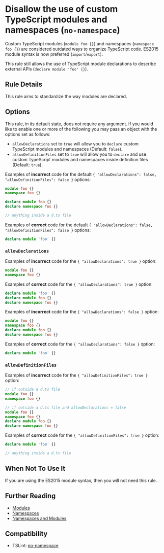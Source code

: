 # Disallow the use of custom TypeScript modules and namespaces (`no-namespace`)

Custom TypeScript modules (`module foo {}`) and namespaces (`namespace foo {}`) are considered outdated
ways to organize TypeScript code. ES2015 module syntax is now preferred (`import`/`export`).

This rule still allows the use of TypeScript module declarations to describe external APIs (`declare module 'foo' {}`).

## Rule Details

This rule aims to standardize the way modules are declared.

## Options

This rule, in its default state, does not require any argument. If you would like to enable one
or more of the following you may pass an object with the options set as follows:

- `allowDeclarations` set to `true` will allow you to `declare` custom TypeScript modules and namespaces (Default: `false`).
- `allowDefinitionFiles` set to `true` will allow you to `declare` and use custom TypeScript modules and namespaces
  inside definition files (Default: `true`).

Examples of **incorrect** code for the default `{ "allowDeclarations": false, "allowDefinitionFiles": false }` options:

```ts
module foo {}
namespace foo {}

declare module foo {}
declare namespace foo {}

// anything inside a d.ts file
```

Examples of **correct** code for the default `{ "allowDeclarations": false, "allowDefinitionFiles": false }` options:

```ts
declare module 'foo' {}
```

### `allowDeclarations`

Examples of **incorrect** code for the `{ "allowDeclarations": true }` option:

```ts
module foo {}
namespace foo {}
```

Examples of **correct** code for the `{ "allowDeclarations": true }` option:

```ts
declare module 'foo' {}
declare module foo {}
declare namespace foo {}
```

Examples of **incorrect** code for the `{ "allowDeclarations": false }` option:

```ts
module foo {}
namespace foo {}
declare module foo {}
declare namespace foo {}
```

Examples of **correct** code for the `{ "allowDeclarations": false }` option:

```ts
declare module 'foo' {}
```

### `allowDefinitionFiles`

Examples of **incorrect** code for the `{ "allowDefinitionFiles": true }` option:

```ts
// if outside a d.ts file
module foo {}
namespace foo {}

// if outside a d.ts file and allowDeclarations = false
module foo {}
namespace foo {}
declare module foo {}
declare namespace foo {}
```

Examples of **correct** code for the `{ "allowDefinitionFiles": true }` option:

```ts
declare module 'foo' {}

// anything inside a d.ts file
```

## When Not To Use It

If you are using the ES2015 module syntax, then you will not need this rule.

## Further Reading

- [Modules](https://www.typescriptlang.org/docs/handbook/modules.html)
- [Namespaces](https://www.typescriptlang.org/docs/handbook/namespaces.html)
- [Namespaces and Modules](https://www.typescriptlang.org/docs/handbook/namespaces-and-modules.html)

## Compatibility

- TSLint: [no-namespace](https://palantir.github.io/tslint/rules/no-namespace/)
